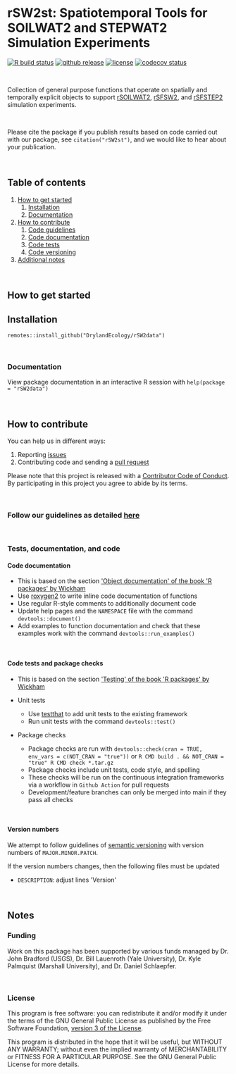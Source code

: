 # rSW2st: Spatiotemporal Tools for SOILWAT2 and STEPWAT2 Simulation Experiments

<!-- badges: start -->
[ ![R build status][1]][2] [ ![github release][5]][6] [![license][7]][8] [![codecov status][9]][10]
<!-- badges: end -->

[1]: https://github.com/DrylandEcology/rSW2st/actions/workflows/check-standard.yml/badge.svg?branch=main
[2]: https://github.com/DrylandEcology/rSW2st/actions
[5]: https://img.shields.io/github/release/DrylandEcology/rSW2st.svg?label=current+release
[6]: https://github.com/DrylandEcology/rSW2st/releases
[7]: https://img.shields.io/github/license/DrylandEcology/rSW2st.svg
[8]: https://www.gnu.org/licenses/gpl.html
[9]: https://codecov.io/gh/DrylandEcology/rSW2st/branch/master/graph/badge.svg
[10]: https://codecov.io/gh/DrylandEcology/rSW2st
[11]: https://img.shields.io/github/downloads/DrylandEcology/rSW2st/total.svg
[SOILWAT2]: https://github.com/DrylandEcology/SOILWAT2
[STEPWAT2]: https://github.com/DrylandEcology/STEPWAT2
[rSFSTEP2]: https://github.com/DrylandEcology/rSFSTEP2
[rSW2utils]: https://github.com/DrylandEcology/rSW2utils
[rSFSTEP2]: https://github.com/DrylandEcology/rSFSTEP2
[rSOILWAT2]: https://github.com/DrylandEcology/rSOILWAT2
[rSW2data]: https://github.com/DrylandEcology/rSW2data
[rSFSW2]: https://github.com/DrylandEcology/rSFSW2
[issues]: https://github.com/DrylandEcology/rSW2data/issues
[pull request]: https://github.com/DrylandEcology/rSW2data/pulls
[guidelines]: https://github.com/DrylandEcology/workflow_guidelines
[semantic versioning]: https://semver.org/
[testthat]: https://github.com/r-lib/testthat
[roxygen2]: https://cran.r-project.org/package=roxygen2
[r-pkgs man]: https://r-pkgs.org/man.html
[r-pkgs tests]: https://r-pkgs.org/tests.html


<br>

Collection of general purpose functions that operate on
spatially and temporally explicit objects to support
[rSOILWAT2][], [rSFSW2][], and [rSFSTEP2][] simulation experiments.


<br>

Please cite the package if you publish results based on code carried
out with our package, see `citation("rSW2st")`, and we would like to hear
about your publication.

<br>


## Table of contents

1. [How to get started](#get_started)
    1. [Installation](#install)
    2. [Documentation](#get_documentation)
2. [How to contribute](#contribute)
    1. [Code guidelines](#follow_guidelines)
    2. [Code documentation](#code_documentation)
    3. [Code tests](#code_tests)
    4. [Code versioning](#code_versioning)
3. [Additional notes](#more_notes)

<br>

<a name="get_started"></a>
## How to get started

<a name="install"></a>
## Installation

```{r}
remotes::install_github("DrylandEcology/rSW2data")
```

<br>

<a name="get_documentation"></a>
### Documentation
View package documentation in an interactive R session with
`help(package = "rSW2data")`


<br>

<a name="contribute"></a>
## How to contribute
You can help us in different ways:

1. Reporting [issues][]
2. Contributing code and sending a [pull request][]

Please note that this project is released with a
[Contributor Code of Conduct](CODE_OF_CONDUCT.md). By participating in this
project you agree to abide by its terms.

<br>


<a name="follow_guidelines"></a>
### Follow our guidelines as detailed [here][guidelines]

<br>


### Tests, documentation, and code

<a name="code_documentation"></a>
#### Code documentation
  * This is based on the section
    ['Object documentation' of the book 'R packages' by Wickham][r-pkgs man]
  * Use [roxygen2][] to write inline code documentation of functions
  * Use regular R-style comments to additionally document code
  * Update help pages and the `NAMESPACE` file with the command
    `devtools::document()`
  * Add examples to function documentation and check that these examples work
    with the command `devtools::run_examples()`

<br>

<a name="code_tests"></a>
#### Code tests and package checks
  * This is based on the section
    ['Testing' of the book 'R packages' by Wickham][r-pkgs tests]

  * Unit tests
    * Use [testthat][] to add unit tests to the existing framework
    * Run unit tests with the command `devtools::test()`

  * Package checks
    * Package checks are run with
      `devtools::check(cran = TRUE, env_vars = c(NOT_CRAN = "true"))` or
      `R CMD build . && NOT_CRAN = "true" R CMD check *.tar.gz`
    * Package checks include unit tests, code style, and spelling
    * These checks will be run on the continuous integration frameworks
      via a workflow in `Github Action` for pull requests
    * Development/feature branches can only be merged into main if they pass
      all checks

<br>

<a name="code_versioning"></a>
#### Version numbers

We attempt to follow guidelines of [semantic versioning][] with version
numbers of `MAJOR.MINOR.PATCH`.

If the version numbers changes, then the following files must be updated
* `DESCRIPTION`: adjust lines 'Version'


<br>

<a name="more_notes"></a>
## Notes

### Funding
Work on this package has been supported by various funds managed by
Dr. John Bradford (USGS), Dr. Bill Lauenroth (Yale University),
Dr. Kyle Palmquist (Marshall University), and Dr. Daniel Schlaepfer.


<br>

### License
This program is free software: you can redistribute it and/or modify
it under the terms of the GNU General Public License as published by
the Free Software Foundation, [version 3 of the License](LICENSE.md).

This program is distributed in the hope that it will be useful,
but WITHOUT ANY WARRANTY; without even the implied warranty of
MERCHANTABILITY or FITNESS FOR A PARTICULAR PURPOSE.  See the
GNU General Public License for more details.


<br>
